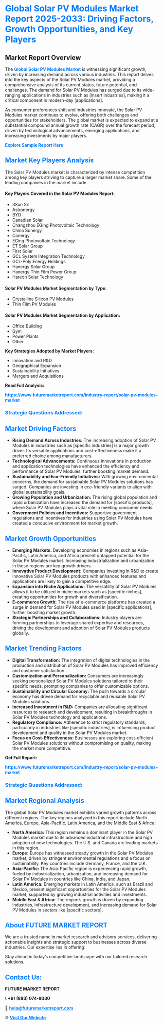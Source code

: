 <h1 style="color: #007BFF;">Global Solar PV Modules Market Report 2025-2033: Driving Factors, Growth Opportunities, and Key Players</h1>

<section id="overview">
<h2>Market Report Overview</h2>
<p>The <a href="https://www.futuremarketreport.com/industry-report/solar-pv-modules-market" style="color: #007BFF; text-decoration: none;"><strong>Global Solar PV Modules Market</strong></a> is witnessing significant growth, driven by increasing demand across various industries. This report delves into the key aspects of the Solar PV Modules market, providing a comprehensive analysis of its current status, future potential, and challenges. The demand for Solar PV Modules has surged due to its wide-ranging applications in industries such as [insert industries], making it a critical component in modern-day [applications].</p>
<p>As consumer preferences shift and industries innovate, the Solar PV Modules market continues to evolve, offering both challenges and opportunities for stakeholders. The global market is expected to expand at a substantial compound annual growth rate (CAGR) over the forecast period, driven by technological advancements, emerging applications, and increasing investments by major players.</p>
</section>

<section id="overview">
<p><a href="https://www.futuremarketreport.com/request-sample/reportId=50635" style="color: #007BFF; text-decoration: none;"><strong>Explore Sample Report Here</strong></a></p>
</section>

<section id="key-players">
<h2 style="color: #007BFF;">Market Key Players Analysis</h2>
<p>The Solar PV Modules market is characterized by intense competition among key players striving to capture a larger market share. Some of the leading companies in the market include:</p>
<h4>Key Players Covered in the Solar PV Modules Report:</h4>
<ul><li>3Sun Srl</li><li>Astronergy</li><li>BYD</li><li>Canadian Solar</li><li>Changzhou EGing Photovoltaic Technology</li><li>China Sunergy</li><li>Conergy</li><li>EGing Photovoltaic Technology</li><li>ET Solar Group</li><li>First Solar</li><li>GCL System Integration Technology</li><li>GCL-Poly Energy Holdings</li><li>Hanergy Solar Group</li><li>Hanergy Thin Film Power Group</li><li>Hareon Solar Technology</li></ul>
<h4>Solar PV Modules Market Segmentation by Type:</h4>
<ul><li>Crystalline Silicon PV Modules</li><li>Thin Film PV Modules</li></ul>

<h4>Solar PV Modules Market Segmentation by Application:</h4>
<ul><li>Office Building</li><li>Gym</li><li>Power Plants</li><li>Other</li></ul>
<p><strong>Key Strategies Adopted by Market Players:</strong></p>
<ul>
<li>Innovation and R&D</li>
<li>Geographical Expansion</li>
<li>Sustainability Initiatives</li>
<li>Mergers and Acquisitions</li>
</ul>
</section>

<section>
<p><strong>Read Full Analysis: </strong></p><a href="https://www.futuremarketreport.com/industry-report/solar-pv-modules-market" style="color: #007BFF; text-decoration: none;"><strong>https://www.futuremarketreport.com/industry-report/solar-pv-modules-market</strong></a>
<h3 style="color: #007BFF;">Strategic Questions Addressed:</h3>
</section>

<section id="driving-factors">
<h2 style="color: #007BFF;">Market Driving Factors</h2>
<ul>
<li><strong>Rising Demand Across Industries:</strong> The increasing adoption of Solar PV Modules in industries such as [specific industries] is a major growth driver. Its versatile applications and cost-effectiveness make it a preferred choice among manufacturers.</li>
<li><strong>Technological Advancements:</strong> Continuous innovations in production and application technologies have enhanced the efficiency and performance of Solar PV Modules, further boosting market demand.</li>
<li><strong>Sustainability and Eco-Friendly Initiatives:</strong> With growing environmental concerns, the demand for sustainable Solar PV Modules solutions has surged. Companies are investing in eco-friendly variants to align with global sustainability goals.</li>
<li><strong>Growing Population and Urbanization:</strong> The rising global population and rapid urbanization have increased the demand for [specific products], where Solar PV Modules plays a vital role in meeting consumer needs.</li>
<li><strong>Government Policies and Incentives:</strong> Supportive government regulations and incentives for industries using Solar PV Modules have created a conducive environment for market growth.</li>
</ul>
</section>

<section id="growth-opportunities">
<h2 style="color: #007BFF;">Market Growth Opportunities</h2>
<ul>
<li><strong>Emerging Markets:</strong> Developing economies in regions such as Asia-Pacific, Latin America, and Africa present untapped potential for the Solar PV Modules market. Increasing industrialization and urbanization in these regions are key growth drivers.</li>
<li><strong>Innovative Product Development:</strong> Companies investing in R&D to create innovative Solar PV Modules products with enhanced features and applications are likely to gain a competitive edge.</li>
<li><strong>Expansion into Niche Applications:</strong> The versatility of Solar PV Modules allows it to be utilized in niche markets such as [specific niches], creating opportunities for growth and diversification.</li>
<li><strong>E-commerce Growth:</strong> The rise of e-commerce platforms has created a surge in demand for Solar PV Modules used in [specific applications], further boosting market growth.</li>
<li><strong>Strategic Partnerships and Collaborations:</strong> Industry players are forming partnerships to leverage shared expertise and resources, driving the development and adoption of Solar PV Modules products globally.</li>
</ul>
</section>

<section id="trending-factors">
<h2 style="color: #007BFF;">Market Trending Factors</h2>
<ul>
<li><strong>Digital Transformation:</strong> The integration of digital technologies in the production and distribution of Solar PV Modules has improved efficiency and customer satisfaction.</li>
<li><strong>Customization and Personalization:</strong> Consumers are increasingly seeking personalized Solar PV Modules solutions tailored to their specific needs, prompting companies to offer customizable options.</li>
<li><strong>Sustainability and Circular Economy:</strong> The push towards a circular economy has driven demand for recyclable and reusable Solar PV Modules solutions.</li>
<li><strong>Increased Investment in R&D:</strong> Companies are allocating significant resources to research and development, resulting in breakthroughs in Solar PV Modules technology and applications.</li>
<li><strong>Regulatory Compliance:</strong> Adherence to strict regulatory standards, particularly in industries like [specific industries], is influencing product development and quality in the Solar PV Modules market.</li>
<li><strong>Focus on Cost-Effectiveness:</strong> Businesses are exploring cost-efficient Solar PV Modules solutions without compromising on quality, making the market more competitive.</li>
</ul>
</section>

<section>
<p><strong>Get Full Report: </strong></p><a href="https://www.futuremarketreport.com/industry-report/solar-pv-modules-market" style="color: #007BFF; text-decoration: none;"><strong>https://www.futuremarketreport.com/industry-report/solar-pv-modules-market</strong></a>
<h3 style="color: #007BFF;">Strategic Questions Addressed:</h3>
</section>


<section id="regional-analysis">
<h2 style="color: #007BFF;">Market Regional Analysis</h2>
<p>The global Solar PV Modules market exhibits varied growth patterns across different regions. The key regions analyzed in this report include North America, Europe, Asia-Pacific, Latin America, and the Middle East & Africa:</p>
<ul>
<li><strong>North America:</strong> This region remains a dominant player in the Solar PV Modules market due to its advanced industrial infrastructure and high adoption of new technologies. The U.S. and Canada are leading markets in this region.</li>
<li><strong>Europe:</strong> Europe has witnessed steady growth in the Solar PV Modules market, driven by stringent environmental regulations and a focus on sustainability. Key countries include Germany, France, and the U.K.</li>
<li><strong>Asia-Pacific:</strong> The Asia-Pacific region is experiencing rapid growth, fueled by industrialization, urbanization, and increasing demand for Solar PV Modules in countries like China, India, and Japan.</li>
<li><strong>Latin America:</strong> Emerging markets in Latin America, such as Brazil and Mexico, present significant opportunities for the Solar PV Modules market, supported by growing industrial activities and investments.</li>
<li><strong>Middle East & Africa:</strong> The region’s growth is driven by expanding industries, infrastructure development, and increasing demand for Solar PV Modules in sectors like [specific sectors].</li>
</ul>
</section>

<footer>
<h2 style="color: #007BFF;">About FUTURE MARKET REPORT</h2>
<p>We are a trusted name in market research and advisory services, delivering actionable insights and strategic support to businesses across diverse industries. Our expertise lies in offering:</p>

<p>Stay ahead in today’s competitive landscape with our tailored research solutions.</p>

<h2 style="color: #007BFF;">Contact Us:</h2>
<p><strong>FUTURE MARKET REPORT</strong></p>
<p>📞 <strong>+91 (883) 074-8030</strong></p>
<p>📧 <strong><a href="mailto:help@futuremarketreport.com" style="color: #007BFF;">help@futuremarketreport.com</a></strong></p>
<p>🌐 <strong><a href="https://www.futuremarketreport.com/" style="color: #007BFF;">Visit Our Website</a></strong></p>
</footer>
